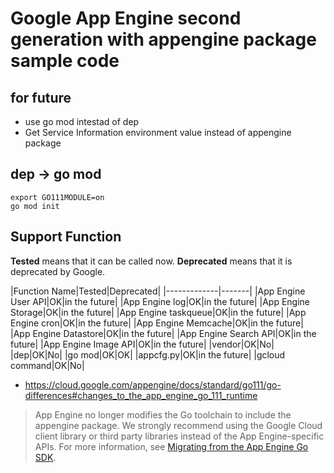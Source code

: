 # Google App Engine second generation with appengine package sample code

## for future

- use go mod intestad of dep
- Get Service Information environment value instead of appengine package

## dep -> go mod

```
export GO111MODULE=on
go mod init
```

## Support Function

**Tested** means that it can be called now.
**Deprecated** means that it is deprecated by Google.

|Function Name|Tested|Deprecated|
|-------------|-------|
|App Engine User API|OK|in the future|
|App Engine log|OK|in the future|
|App Engine Storage|OK|in the future|
|App Engine taskqueue|OK|in the future|
|App Engine cron|OK|in the future|
|App Engine Memcache|OK|in the future|
|App Engine Datastore|OK|in the future|
|App Engine Search API|OK|in the future|
|App Engine Image API|OK|in the future|
|vendor|OK|No|
|dep|OK|No|
|go mod|OK|OK|
|appcfg.py|OK|in the future|
|gcloud command|OK|No|


- https://cloud.google.com/appengine/docs/standard/go111/go-differences#changes_to_the_app_engine_go_111_runtime

> App Engine no longer modifies the Go toolchain to include the appengine package.
> We strongly recommend using the Google Cloud client library or third party libraries instead of the App Engine-specific APIs.
> For more information, see [Migrating from the App Engine Go SDK](https://cloud.google.com/appengine/docs/standard/go111/go-differences#migrating-appengine-sdk).

